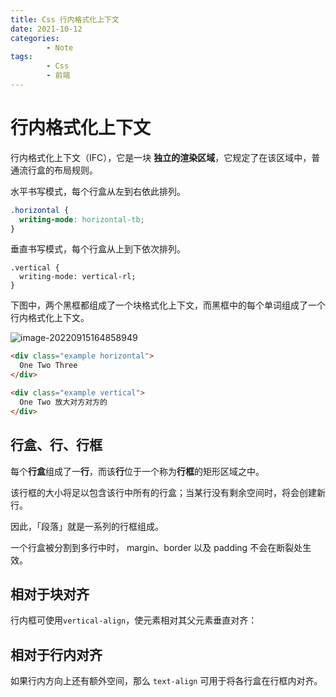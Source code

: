 ```yaml
---
title: Css 行内格式化上下文
date: 2021-10-12
categories:
        - Note
tags:
        - Css
        - 前端
---
```


# 行内格式化上下文

行内格式化上下文（IFC），它是一块 **独立的渲染区域**，它规定了在该区域中，普通流行盒的布局规则。

水平书写模式，每个行盒从左到右依此排列。

```css
.horizontal {
  writing-mode: horizontal-tb;
}
```

垂直书写模式，每个行盒从上到下依次排列。

```
.vertical {
  writing-mode: vertical-rl;
}
```

下图中，两个黑框都组成了一个块格式化上下文，而黑框中的每个单词组成了一个行内格式化上下文。



![image-20220915164858949](https://gallery.yxzi.xyz/galleries/2022/09/15/%E8%A1%8C%E5%86%85%E6%A0%BC%E5%BC%8F%E5%8C%96%E4%B8%8A%E4%B8%8B%E6%96%87.png)

```html
<div class="example horizontal">
  One Two Three
</div>

<div class="example vertical">
  One Two 放大对方对方的
</div>
```

## 行盒、行、行框

每个**行盒**组成了一**行**，而该**行**位于一个称为**行框**的矩形区域之中。

该行框的大小将足以包含该行中所有的行盒；当某行没有剩余空间时，将会创建新行。

因此，「段落」就是一系列的行框组成。

一个行盒被分割到多行中时， margin、border 以及 padding 不会在断裂处生效。 

## 相对于块对齐

行内框可使用`vertical-align`，使元素相对其父元素垂直对齐：

## 相对于行内对齐

如果行内方向上还有额外空间，那么 `text-align` 可用于将各行盒在行框内对齐。 